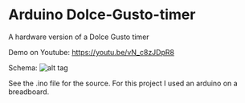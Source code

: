 # Arduino Dolce-Gusto-timer
A hardware version of a Dolce Gusto timer

Demo on Youtube:
https://youtu.be/vN_c8zJDpR8

Schema:
![alt tag](https://raw.githubusercontent.com/leonvandenbeukel/Dolce-Gusto-timer/master/Dolce-Gusto-Timer.png)

See the .ino file for the source.
For this project I used an arduino on a breadboard.
